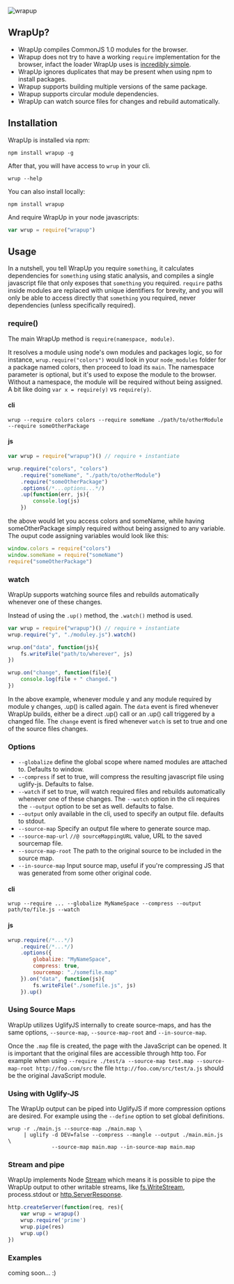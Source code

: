 ![wrapup](http://github.com/kamicane/wrapup/raw/master/assets/wrapup.png)

## WrapUp?

 * WrapUp compiles CommonJS 1.0 modules for the browser.
 * Wrapup does not try to have a working `require` implementation for the browser, infact the loader WrapUp uses is [incredibly simple](https://github.com/kamicane/wrapup/blob/master/includes/require.js).
 * WrapUp ignores duplicates that may be present when using npm to install packages.
 * Wrapup supports building multiple versions of the same package.
 * Wrapup supports circular module dependencies.
 * WrapUp can watch source files for changes and rebuild automatically.

## Installation

WrapUp is installed via npm:

```
npm install wrapup -g
```

After that, you will have access to `wrup` in your cli.

```
wrup --help
```

You can also install locally:

```
npm install wrapup
```

And require WrapUp in your node javascripts:

```javascript
var wrup = require("wrapup")
```

## Usage

In a nutshell, you tell WrapUp you require `something`, it calculates dependencies for `something` using static analysis, and compiles a single javascript file that only exposes that `something` you required. `require` paths inside modules are replaced with unique identifiers for brevity, and you will only be able to access directly that `something` you required, never dependencies (unless specifically required).

### require()

The main WrapUp method is `require(namespace, module)`.

It resolves a module using node's own modules and packages logic, so for instance, `wrup.require("colors")` would look in your `node_modules` folder for a package named colors, then proceed to load its `main`. The namespace parameter is optional, but it's used to expose the module to the browser. Without a namespace, the module will be required without being assigned. A bit like doing `var x = require(y)` vs `require(y)`.

#### cli

```
wrup --require colors colors --require someName ./path/to/otherModule --require someOtherPackage
```

#### js

```javascript
var wrup = require("wrapup")() // require + instantiate

wrup.require("colors", "colors")
    .require("someName", "./path/to/otherModule")
    .require("someOtherPackage")
    .options(/*...options...*/)
    .up(function(err, js){
        console.log(js)
    })
```

the above would let you access colors and someName, while having someOtherPackage simply required without being assigned to any variable. The ouput code assigning variables would look like this:

```javascript
window.colors = require("colors")
window.someName = require("someName")
require("someOtherPackage")
```

### watch

WrapUp supports watching source files and rebuilds automatically whenever one of these changes.

Instead of using the `.up()` method, the `.watch()` method is used.

```javascript
var wrup = require("wrapup")() // require + instantiate
wrup.require("y", "./moduley.js").watch()

wrup.on("data", function(js){
    fs.writeFile("path/to/wherever", js)
})

wrup.on("change", function(file){
    console.log(file + " changed.")
})
```

In the above example, whenever module y and any module required by module y changes, .up() is called again.
The `data` event is fired whenever WrapUp builds, either be a direct .up() call or an .up() call triggered by a changed file.
The `change` event is fired whenever `watch` is set to true and one of the source files changes.


### Options

 - `--globalize` define the global scope where named modules are attached to. Defaults to window.
 - `--compress` if set to true, will compress the resulting javascript file using uglify-js. Defaults to false.
 - `--watch` if set to true, will watch required files and rebuilds automatically whenever one of these changes. The `--watch` option in the cli requires the `--output` option to be set as well. defaults to false.
 - `--output` only available in the cli, used to specify an output file. defaults to stdout.
 - `--source-map` Specify an output file where to generate source map.
 - `--source-map-url` `//@ sourceMappingURL` value, URL to the saved sourcemap file.
 - `--source-map-root` The path to the original source to be included in the source map.
 - `--in-source-map` Input source map, useful if you're compressing JS that was generated from some other original code.

#### cli

```
wrup --require ... --globalize MyNameSpace --compress --output path/to/file.js --watch
```

#### js

```javascript
wrup.require(/*...*/)
    .require(/*...*/)
    .options({
        globalize: "MyNameSpace",
        compress: true,
        sourcemap: "./somefile.map"
    }).on("data", function(js){
        fs.writeFile("./somefile.js", js)
    }).up()
```

### Using Source Maps

WrapUp utilizes UglifyJS internally to create source-maps, and has the same
options, `--source-map`, `--source-map-root` and `--in-source-map`.

Once the `.map` file is created, the page with the JavaScript can be opened. It
is important that the original files are accessible through http too. For example
when using `--require ./test/a --source-map test.map --source-map-root
http://foo.com/src` the file `http://foo.com/src/test/a.js` should be the
original JavaScript module.

### Using with Uglify-JS

The WrapUp output can be piped into UglifyJS if more compression options are
desired. For example using the `--define` option to set global definitions.

```
wrup -r ./main.js --source-map ./main.map \
     | uglify -d DEV=false --compress --mangle --output ./main.min.js \
              --source-map main.map --in-source-map main.map
```

### Stream and pipe

WrapUp implements Node [Stream](http://nodejs.org/api/stream.html#stream_readable_stream)
which means it is possible to pipe the WrapUp output to other writable streams,
like [fs.WriteStream](http://nodejs.org/api/fs.html#fs_fs_writestream),
process.stdout or
[http.ServerResponse](http://nodejs.org/api/http.html#http_class_http_serverresponse).

```js
http.createServer(function(req, res){
    var wrup = wrapup()
    wrup.require('prime')
    wrup.pipe(res)
    wrup.up()
})
```

### Examples

coming soon... :)
